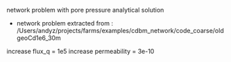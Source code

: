 network problem with pore pressure analytical solution
- network problem extracted from : /Users/andyz/projects/farms/examples/cdbm_network/code_coarse/oldgeoCd1e6_30m

increase flux_q = 1e5
increase permeability = 3e-10